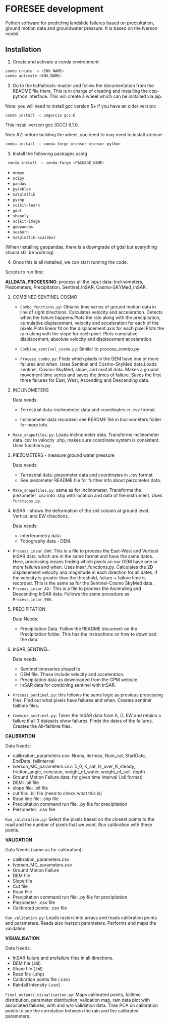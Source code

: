 # FORESEE development #

Python software for predicting landslide failures based on precipitation, ground motion data and groundwater pressure. It is based on the Iverson model.

## Installation ##
1. Create and activate a conda environment:

```bash
conda create -n <ENV_NAME>
conda activate <ENV_NAME>
```
2. Go to the lsdfailtools-master and follow the documentation from the README file there. This is in charge of creating and installing the cpp-python interface. This will create a wheel which can be installed via pip.

Note: you will need to install gcc version 5+ if you have an older version:

```bash
conda install -c omgarcia gcc-6
```
This install version gcc (GCC) 6.1.0.

Note #2: before building the wheel, you need to may need to install xtensor:
```bash
conda install -c conda-forge xtensor xtensor-python
```

3. Install the following packages using

```bash
 conda install -c conda-forge <PACKAGE_NAME>
 ```

* `numpy`
* `scipy `
* `pandas`
* `pytables`
* `matplotlib`
* `pyshp`
* `scikit-learn`
* `gdal`
* `shapely`
* `scikit-image`
* `geopandas`
* `seaborn`
* `matplotlib-scalebar`

(When installing geopandas, there is a downgrade of gdal but everything should still be working).

4. Once this is all installed, we can start running the code.

Scripts to run first:

**ALLDATA_PROCESSING**: process all the input data: Inclinometers, Piezometers, Precipitation, Sentinel_InSAR, Cosmo-SKYMed_InSAR.

1. COMBINED SENTINEL COSMO

    * `Combo_functions.py`: Obtains time series of ground motion data in line of sight directions. Calculates velocity and acceleration. Detects when the failure happens.Plots the rain along with the precipitation, cumulative displacement, velocity and acceleration for each of the pixels.Plots linear fit on the displacement axis for each pixel.Plots the rain along with the slope for each pixel. Plots cumulative displacement, absolute velocity and displacement acceleration.

    * `Combine_sentinel_cosmo.py`: Similar to process_combo.py

    * `Process_combo.py`: Finds which pixels in the DEM have one or more failures and when. Uses Sentinel and Cosmo-SkyMed data.Loads sentinel, Cosmo-SkyMed, slope, and rainfall data. Makes a ground movement time series and saves the times of failure. Saves the first three failures for East, West, Ascending and Descending data.

2. INCLINOMETERS

    Data needs:
    * Terrestrial data: inclinometer data and coordinates in .csv format.

    * Inclinometer data recorded: see README file in Inclinometers folder for more info.

* `Make_shapefiles.py`: Loads inclinometer data. Transforms inclinometer data .csv to velocity .shp, makes sure coordinate system is consistent. Uses functions.py.

3. PIEZOMETERS - measure ground water pressure

     Data needs:

    * Terrestrial data: piezometer data and coordinates in .csv format.
    * See piezometer README file for further info about piezometer data.

* `Make_shapefiles.py`: same as for inclinometer. Transforms the piezometer .csv into .shp with location and data of the instrument. Uses `functions.py`.

4. InSAR - shows the deformation of the soil column at ground level. Vertical and EW directions.

      Data needs:

    * Interferometry data.
    * Topography data - DEM.  


* `Process_insar_EWV`: This is a file to process the East-West and Vertical InSAR data, which are in the same format and have the same dates. Here, processing means finding which pixels on our DEM have one or more failures and when. Uses Insar_functions.py. Calculates the 2D displacement velocity and magnitude in each direction for all dates. If the velocity is greater than the threshold, failure + failure time is recorded. This is the same as for the Sentinel-Cosmo SkyMed data.
* `Process_insar_AD` : This is a file to process the Ascending and Descending InSAR data. Follows the same procedure as `Process_insar_EWV`.

5. PRECIPITATION

      Data Needs:

    * Precipitation Data. Follow the README document on the Precipitation folder. This has the instructions on how to download the data.

6. InSAR_SENTINEL.

      Data needs:

    * Sentinel timeseries shapefile
    * DEM file. These include velocity and acceleration.
    * Precipitation data as downloaded from the GPM website.
    * InSAR data for combining sentinel with InSAR.

* `Process_sentinel.py`: this follows the same logic as previous processing files. Find out what pixels have failures and when. Creates sentinel failtime files.

* `Combine_sentinel.py`: Takes the InSAR data from A, D, EW and retains a failure if all 3 datasets show failures. Finds the dates of the failures. Creates the All-failtime files.

**CALIBRATION**

  Data Needs:

* calibration_parameters.csv: Nruns, itermax, Num_cal, StartDate, EndDate, failinterval
* iverson_MC_parameters.csv: D_0, K_sat, Iz_over_K_steady, friction_angle, cohesion, weight_of_water, weight_of_soil, depth
* Ground Motion Failure data: for given time interval (.bil format)
* DEM: .bil file
* slope file: .bil file
* cut file: .bil file (need to check what this is)
* Road line file: .shp file
* Precipitation command run file: .py file for precipitation
* Piezometer: .csv file

`Run_calibration.py`: Select the pixels based on the closest points to the road and the number of pixels that we want. Run calibration with these points.

**VALIDATION**

  Data Needs (same as for calibration):

* calibration_parameters.csv
* Iverson_MC_parameters.csv
* Ground Motion Failure
* DEM file
* Slope file
* Cut file
* Road File
* Precipitation command run file: .py file for precipitation
* Piezometer: .csv file
* Calibrated points: .csv file

`Run_validation.py`: Loads rasters into arrays and reads calibration points and parameters. Reads also Iverson parameters. Performs and maps the validation.

**VISUALISATION**

Data Needs:

* InSAR failure and prefailure files in all directions.
* DEM file (.bil)
* Slope file (.bil)
* Read file (.shp)
* Calibration points file (.csv)
* Rainfall Intensity (.csv)

`Final_outputs_visualisation.py`: Maps calibrated points, failtime distribution, parameter distribution, validation map, rain data plot with associated failures, with and w/o validation data. Tries PCA on calibration points to see the correlation between the rain and the calibrated parameters.
